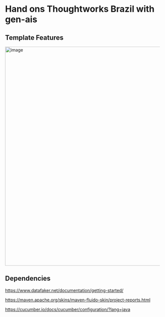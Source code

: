 # Hand ons Thoughtworks Brazil with gen-ais

## Template Features

<img width="714" alt="image" src="https://github.com/GiuseppeMP/spring-boot-api-3x-accelerate-ready/assets/4944009/cdda8229-9dfb-42f3-8ea9-a1f056a7c395">


## Dependencies
https://www.datafaker.net/documentation/getting-started/

https://maven.apache.org/skins/maven-fluido-skin/project-reports.html

https://cucumber.io/docs/cucumber/configuration/?lang=java
